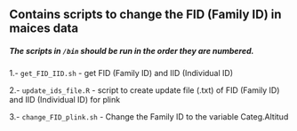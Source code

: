 ## Contains scripts to change the FID (Family ID) in maices data  

##### The scripts in `/bin` should be run in the order they are numbered.

1.- `get_FID_IID.sh` - get FID (Family ID) and IID (Individual ID)

2.- `update_ids_file.R` - script to create update file (.txt) of FID (Family ID) and IID (Individual ID) for plink

3.- `change_FID_plink.sh` - Change the Family ID to the variable Categ.Altitud
